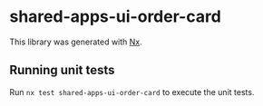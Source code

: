 # shared-apps-ui-order-card

This library was generated with [Nx](https://nx.dev).

## Running unit tests

Run `nx test shared-apps-ui-order-card` to execute the unit tests.
